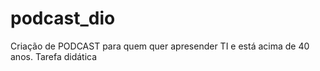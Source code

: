 # podcast_dio
Criação de PODCAST para quem quer apresender TI e está acima de 40 anos. Tarefa didática
